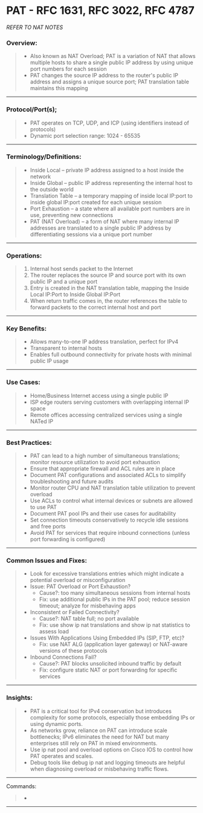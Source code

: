 # PAT - RFC 1631, RFC 3022, RFC 4787
*REFER TO NAT NOTES*

### Overview:
> * Also known as NAT Overload; PAT is a variation of NAT that allows multiple hosts to share a single public IP address by using unique port numbers for each session
> * PAT changes the source IP address to the router's public IP address and assigns a unique source port; PAT translation table maintains this mapping
---
### Protocol/Port(s);
> * PAT operates on TCP, UDP, and ICP (using identifiers instead of protocols)
> * Dynamic port selection range: 1024 - 65535
---
### Terminology/Definitions:
> * Inside Local – private IP address assigned to a host inside the network
> * Inside Global – public IP address representing the internal host to the outside world
> * Translation Table – a temporary mapping of inside local IP:port to inside global IP:port created for each unique session
> * Port Exhaustion – a state where all available port numbers are in use, preventing new connections
> * PAT (NAT Overload) – a form of NAT where many internal IP addresses are translated to a single public IP address by differentiating sessions via a unique port number
---
### Operations:
> 1. Internal host sends packet to the Internet
> 2. The router replaces the source IP and source port with its own public IP and a unique port
> 3. Entry is created in the NAT translation table, mapping the Inside Local IP:Port to Inside Global IP:Port
> 4. When return traffic comes in, the router references the table to forward packets to the correct internal host and port
---
### Key Benefits:
> * Allows many-to-one IP address translation, perfect for IPv4
> * Transparent to internal hosts
> * Enables full outbound connectivity for private hosts with minimal public IP usage
---
### Use Cases:
> * Home/Business Internet access using a single public IP
> * ISP edge routers serving customers with overlapping internal IP space
> * Remote offices accessing centralized services using a single NATed IP
---
### Best Practices:
> * PAT can lead to a high number of simultaneous translations; monitor resource utilization to avoid port exhaustion
> * Ensure that appropriate firewall and ACL rules are in place
> * Document PAT configurations and associated ACLs to simplify troubleshooting and future audits
> * Monitor router CPU and NAT translation table utilization to prevent overload
> * Use ACLs to control what internal devices or subnets are allowed to use PAT
> * Document PAT pool IPs and their use cases for auditability
> * Set connection timeouts conservatively to recycle idle sessions and free ports
> * Avoid PAT for services that require inbound connections (unless port forwarding is configured)
---
### Common Issues and Fixes:
> * Look for excessive translations entries which might indicate a potential overload or misconfiguration
> * Issue: PAT Overload or Port Exhaustion?
>   * Cause?: too many simultaneous sessions from internal hosts
>   * Fix: use additional public IPs in the PAT pool; reduce session timeout; analyze for misbehaving apps
> * Inconsistent or Failed Connectivity?
>   * Cause?: NAT table full; no port available
>   * Fix: use show ip nat translations and show ip nat statistics to assess load
> * Issues With Applications Using Embedded IPs (SIP, FTP, etc)?
>   * Fix: use NAT ALG (application layer gateway) or NAT-aware versions of these protocols
> * Inbound Connections Fail?
>   * Cause?: PAT blocks unsolicited inbound traffic by default
>   * Fix: configure static NAT or port forwarding for specific services
---
### Insights:
> * PAT is a critical tool for IPv4 conservation but introduces complexity for some protocols, especially those embedding IPs or using dynamic ports.
> * As networks grow, reliance on PAT can introduce scale bottlenecks; IPv6 eliminates the need for NAT but many enterprises still rely on PAT in mixed environments.
> * Use ip nat pool and overload options on Cisco IOS to control how PAT operates and scales.
> * Debug tools like debug ip nat and logging timeouts are helpful when diagnosing overload or misbehaving traffic flows.
---
Commands:
> *
---


